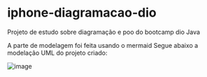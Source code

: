 # iphone-diagramacao-dio
Projeto de estudo sobre diagramação e poo do bootcamp dio Java


A parte de modelagem foi feita usando o mermaid
Segue abaixo a modelação UML do projeto criado:

![image](https://github.com/Vinnyszz/iphone-diagramacao-dio/assets/72051094/a47404b4-e3db-4b6a-93f0-817af214c951)
